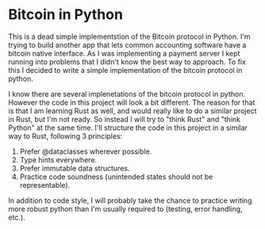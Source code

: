 # Bitcoin in Python

This is a dead simple implementstion of the Bitcoin protocol in Python. I'm trying to build another app that lets common accounting software have a bitcoin native interface. As I was implementing a payment server I kept running into problems that I didn't know the best way to approach. To fix this I decided to write a simple implementation of the bitcoin protocol in python.

I know there are several implenetations of the bitcoin protocol in python. However the code in this project will look a bit different. The reason for that is that I am learning Rust as well, and would really like to do a similar project in Rust, but I'm not ready. So instead I will try to "think Rust" and "think Python" at the same time. I'll structure the code in this project in a similar way to Rust, following 3 principles:

1. Prefer @dataclasses wherever possible.
2. Type hints everywhere.
3. Prefer immutable data structures.
4. Practice code soundness (unintended states should not be representable).

In addition to code style, I will probably take the chance to practice writing more robust python than I'm usually required to (testing, error handling, etc.).
